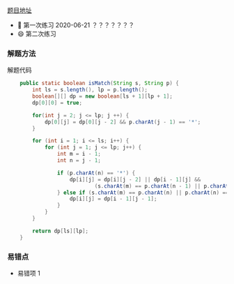 [题目地址](https://leetcode-cn.com/problems/regular-expression-matching/)



- :slightly_smiling_face: 第一次练习 2020-06-21 ？？？？？？？
- :smile: 第二次练习







### 解题方法

解题代码

```java
    public static boolean isMatch(String s, String p) {
        int ls = s.length(), lp = p.length();
        boolean[][] dp = new boolean[ls + 1][lp + 1];
        dp[0][0] = true;

        for(int j = 2; j <= lp; j ++) {
            dp[0][j] = dp[0][j - 2] && p.charAt(j - 1) == '*';
        }

        for (int i = 1; i <= ls; i++) {
            for (int j = 1; j <= lp; j++) {
                int m = i - 1;
                int n = j - 1;

                if (p.charAt(n) == '*') {
                    dp[i][j] = dp[i][j - 2] || dp[i - 1][j] &&
                            (s.charAt(m) == p.charAt(n - 1) || p.charAt(n - 1) == '.');
                } else if (s.charAt(m) == p.charAt(n) || p.charAt(n) == '.') {
                    dp[i][j] = dp[i - 1][j - 1];
                }
            }
        }

        return dp[ls][lp];
    }

```



### 易错点

- 易错项 1


